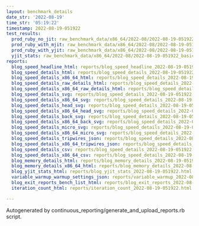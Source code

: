 ```yaml
---
layout: benchmark_details
date_str: '2022-08-19'
time_str: '05:19:22'
timestamp: 2022-08-19-051922
test_results:
  prod_ruby_no_jit: raw_benchmark_data/x86_64/2022-08/2022-08-19-051922_basic_benchmark_prod_ruby_no_jit.json
  prod_ruby_with_mjit: raw_benchmark_data/x86_64/2022-08/2022-08-19-051922_basic_benchmark_prod_ruby_with_mjit.json
  prod_ruby_with_yjit: raw_benchmark_data/x86_64/2022-08/2022-08-19-051922_basic_benchmark_prod_ruby_with_yjit.json
  yjit_stats: raw_benchmark_data/x86_64/2022-08/2022-08-19-051922_basic_benchmark_yjit_stats.json
reports:
  blog_speed_headline_html: reports/blog_speed_headline_2022-08-19-051922.html
  blog_speed_details_html: reports/blog_speed_details_2022-08-19-051922.html
  blog_speed_details_x86_64_html: reports/blog_speed_details_2022-08-19-051922.x86_64.html
  blog_speed_details_raw_details_html: reports/blog_speed_details_2022-08-19-051922.raw_details.html
  blog_speed_details_x86_64_raw_details_html: reports/blog_speed_details_2022-08-19-051922.x86_64.raw_details.html
  blog_speed_details_svg: reports/blog_speed_details_2022-08-19-051922.svg
  blog_speed_details_x86_64_svg: reports/blog_speed_details_2022-08-19-051922.x86_64.svg
  blog_speed_details_head_svg: reports/blog_speed_details_2022-08-19-051922.head.svg
  blog_speed_details_x86_64_head_svg: reports/blog_speed_details_2022-08-19-051922.x86_64.head.svg
  blog_speed_details_back_svg: reports/blog_speed_details_2022-08-19-051922.back.svg
  blog_speed_details_x86_64_back_svg: reports/blog_speed_details_2022-08-19-051922.x86_64.back.svg
  blog_speed_details_micro_svg: reports/blog_speed_details_2022-08-19-051922.micro.svg
  blog_speed_details_x86_64_micro_svg: reports/blog_speed_details_2022-08-19-051922.x86_64.micro.svg
  blog_speed_details_tripwires_json: reports/blog_speed_details_2022-08-19-051922.tripwires.json
  blog_speed_details_x86_64_tripwires_json: reports/blog_speed_details_2022-08-19-051922.x86_64.tripwires.json
  blog_speed_details_csv: reports/blog_speed_details_2022-08-19-051922.csv
  blog_speed_details_x86_64_csv: reports/blog_speed_details_2022-08-19-051922.x86_64.csv
  blog_memory_details_html: reports/blog_memory_details_2022-08-19-051922.html
  blog_memory_details_x86_64_html: reports/blog_memory_details_2022-08-19-051922.x86_64.html
  blog_yjit_stats_html: reports/blog_yjit_stats_2022-08-19-051922.html
  variable_warmup_warmup_settings_json: reports/variable_warmup_2022-08-19-051922.warmup_settings.json
  blog_exit_reports_bench_list_html: reports/blog_exit_reports_2022-08-19-051922.bench_list.html
  iteration_count_html: reports/iteration_count_2022-08-19-051922.html

---
```

Autogenerated by continuous_reporting/generate_and_upload_reports.rb script.
